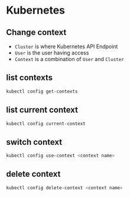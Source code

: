 # Kubernetes

## Change context

* `Cluster` is where Kubernetes API Endpoint
* `User` is the user having access
* `Context` is a combination of `User` and `Cluster`

## list contexts

```bash
kubectl config get-contexts
```

## list current context

```bash
kubectl config current-context
```

## switch context

```bash
kubectl config use-context <context name>
```

## delete context

```bash
kubectl config delete-context <context name>

```
